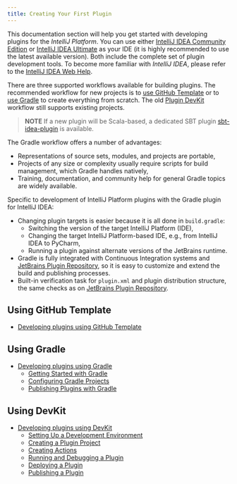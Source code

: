 ```yaml
---
title: Creating Your First Plugin
---
```

<!-- Copyright 2000-2020 JetBrains s.r.o. and other contributors. Use of this source code is governed by the Apache 2.0 license that can be found in the LICENSE file. -->

This documentation section will help you get started with developing plugins for the *IntelliJ Platform*. You can use either [IntelliJ IDEA Community Edition](https://www.jetbrains.com/idea/download/) or [IntelliJ IDEA Ultimate](https://www.jetbrains.com/idea/download/) as your IDE (it is highly recommended to use the latest available version).  Both include the complete set of plugin development tools. To become more familiar with *IntelliJ IDEA*, please refer to the [IntelliJ IDEA Web Help](https://www.jetbrains.com/idea/help/).

There are three supported workflows available for building plugins. 
The recommended workflow for new projects is to [use GitHub Template](#using-github-template) or to [use Gradle](#using-gradle) to create everything from scratch.
The old [Plugin DevKit](#using-devkit) workflow still supports existing projects.

> **NOTE** If a new plugin will be Scala-based, a dedicated SBT plugin [sbt-idea-plugin](https://github.com/JetBrains/sbt-idea-plugin) is available. 

The Gradle workflow offers a number of advantages:
  * Representations of source sets, modules, and projects are portable,
  * Projects of any size or complexity usually require scripts for build management, which Gradle handles natively,
  * Training, documentation, and community help for general Gradle topics are widely available.

Specific to development of IntelliJ Platform plugins with the Gradle plugin for IntelliJ IDEA:
  * Changing plugin targets is easier because it is all done in `build.gradle`:
      * Switching the version of the target IntelliJ Platform (IDE),
      * Changing the target IntelliJ Platform-based IDE, e.g., from IntelliJ IDEA to PyCharm,
      * Running a plugin against alternate versions of the JetBrains runtime.
  * Gradle is fully integrated with Continuous Integration systems and [JetBrains Plugin Repository](https://plugins.jetbrains.com), so it is easy to customize and extend the build and publishing processes. 
  * Built-in verification task for `plugin.xml` and plugin distribution structure, the same checks as on [JetBrains Plugin Repository](https://plugins.jetbrains.com).

## Using GitHub Template

* [Developing plugins using GitHub Template](/tutorials/github_template.md)

## Using Gradle

* [Developing plugins using Gradle](/tutorials/build_system.md)
    * [Getting Started with Gradle](/tutorials/build_system/prerequisites.md)
    * [Configuring Gradle Projects](/tutorials/build_system/gradle_guide.md)
    * [Publishing Plugins with Gradle](/tutorials/build_system/deployment.md)

## Using DevKit
* [Developing plugins using DevKit](getting_started/using_dev_kit.md)
    * [Setting Up a Development Environment](getting_started/setting_up_environment.md)
    * [Creating a Plugin Project](getting_started/creating_plugin_project.md)
    * [Creating Actions](/tutorials/action_system/working_with_custom_actions.md)
    * [Running and Debugging a Plugin](getting_started/running_and_debugging_a_plugin.md)
    * [Deploying a Plugin](getting_started/deploying_plugin.md)
    * [Publishing a Plugin](getting_started/publishing_plugin.md)
